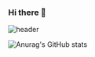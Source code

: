 ### Hi there 👋

![header](https://capsule-render.vercel.app/api?type=cylinder&color=000000&height=150&section=header&text=Pretty_Duna&fontColor=ffffff&fontSize=70&animation=fadeIn&fontAlignY=55)

![Anurag's GitHub stats](https://github-readme-stats.vercel.app/api?username=JAJUa&show_icons=true&theme=radical)

<!--
**JAJUa/JAJUa** is a ✨ _special_ ✨ repository because its `README.md` (this file) appears on your GitHub profile.

Here are some ideas to get you started:

- 🔭 I’m currently working on ...
- 🌱 I’m currently learning ...
- 👯 I’m looking to collaborate on ...
- 🤔 I’m looking for help with ...
- 💬 Ask me about ...
- 📫 How to reach me: ...
- 😄 Pronouns: ...
- ⚡ Fun fact: ...
-->
